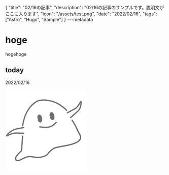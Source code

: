 {
  "title": "02/16の記事",
  "description": "02/16の記事のサンプルです。説明文がここに入ります",
  "icon": "/assets/test.png",
  "date": "2022/02/16",
  "tags": ["Astro", "Hugo", "Sample"]
}
---metadata

# hoge
hogehoge

## today
2022/02/16

![img](/assets/test.png)